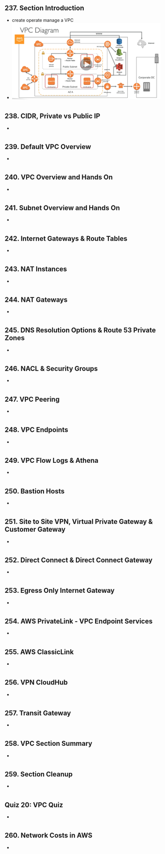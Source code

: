 ## 237. Section Introduction

- create operate manage a VPC
- ![VPC arch overview](img/21-vpc-diagram.png)

#

## 238. CIDR, Private vs Public IP

-

#

## 239. Default VPC Overview

-

#

## 240. VPC Overview and Hands On

-

#

## 241. Subnet Overview and Hands On

-

#

## 242. Internet Gateways & Route Tables

-

#

## 243. NAT Instances

-

#

## 244. NAT Gateways

-

#

## 245. DNS Resolution Options & Route 53 Private Zones

-

#

## 246. NACL & Security Groups

-

#

## 247. VPC Peering

-

#

## 248. VPC Endpoints

-

#

## 249. VPC Flow Logs & Athena

-

#

## 250. Bastion Hosts

-

#

## 251. Site to Site VPN, Virtual Private Gateway & Customer Gateway

-

#

## 252. Direct Connect & Direct Connect Gateway

-

#

## 253. Egress Only Internet Gateway

-

#

## 254. AWS PrivateLink - VPC Endpoint Services

-

#

## 255. AWS ClassicLink

-

#

## 256. VPN CloudHub

-

#

## 257. Transit Gateway

-

#

## 258. VPC Section Summary

-

#

## 259. Section Cleanup

-

#

## Quiz 20: VPC Quiz

-

#

## 260. Network Costs in AWS

-

#
